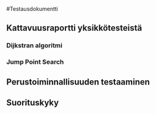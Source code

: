 #Testausdokumentti
## Kattavuusraportti yksikkötesteistä
### Dijkstran algoritmi

### Jump Point Search

## Perustoiminnallisuuden testaaminen
## Suorituskyky
